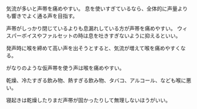 気流が多いと声帯を痛めやすい。
息を使いすぎているなら、全体的に声量よりも響きでよく通る声を目指す。

声帯がしっかり閉じているよりも息漏れしている方が声帯を痛めやすい。
ウィスパーボイスやファルセットの時は息を吐きすぎないように抑えるといい。

発声時に喉を締めて高い声を出そうとすると、気流が増えて喉を痛めやすくなる。

がなりのような仮声帯を使う声は喉を痛めやすい。

乾燥、冷たすぎる飲み物、熱すぎる飲み物、タバコ、アルコール、なども喉に悪い。

寝起きは乾燥したりまだ声帯が固かったりして無理しないほうがいい。
